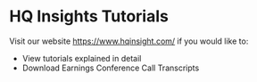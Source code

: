 # HQ Insights Tutorials

Visit our website https://www.hqinsight.com/
if you would like to:
- View tutorials explained in detail
- Download Earnings Conference Call Transcripts

